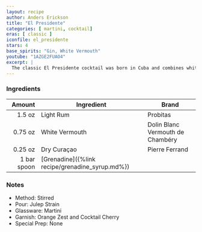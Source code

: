 ```yaml
---
layout: recipe
author: Anders Erickson
title: "El Presidente"
categories: [ martini, cocktail]
eras: [ classic ]
iconfile: el_presidente
stars: 4
base_spirits: "Gin, White Vermouth"
youtube: "1AZGE2FUAO4"
excerpt: |
  The classic El Presidente cocktail was born in Cuba and combines white rum, dry vermouth, orange curaçao and grenadine. Hail to the chief.
---
```


### Ingredients

|      Amount | Ingredient                                      | Brand                            |
| ----------: | ----------------------------------------------- | -------------------------------- |
|      1.5 oz | Light Rum                                       | Probitas                         |
|     0.75 oz | White Vermouth                                  | Dolin Blanc Vermouth de Chambéry |
|     0.25 oz | Dry Curaçao                                     | Pierre Ferrand                   |
| 1 bar spoon | [Grenadine]({%link recipe/grenadine_syrup.md%}) |

### Notes

- Method: Stirred
- Pour: Julep Strain
- Glassware: Martini
- Garnish: Orange Zest and Cocktail Cherry
- Special Prep: None

